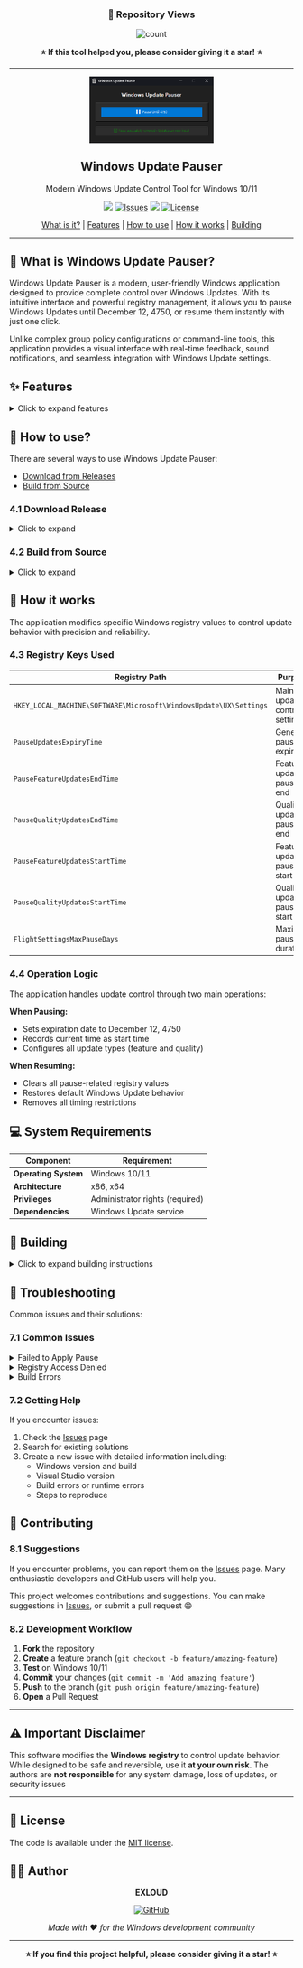 <div align="center">
 
### 👀 Repository Views

<img alt="count" src="https://count.getloli.com/get/@:EXLOUD-WUP?theme=rule34" />

**⭐ If this tool helped you, please consider giving it a star! ⭐**

</div>

---

<p align="center">
 <img width="220px" src="assets/preview.png" align="center" alt="Windows Update Pauser" />
 <h2 align="center">Windows Update Pauser</h2>
 <p align="center">Modern Windows Update Control Tool for Windows 10/11</p>
</p>

<p align="center">
  <a href="https://github.com/EXLOUD/Windows-Update-Pauser/releases"><img src="https://img.shields.io/github/v/release/EXLOUD/Windows-Update-Pauser?label=version" /></a>
  <a href="https://github.com/EXLOUD/Windows-Update-Pauser/issues"><img alt="Issues" src="https://img.shields.io/github/issues/EXLOUD/Windows-Update-Pauser?color=F48D73" /></a>
  <img src="https://img.shields.io/badge/Windows-10%2F11-blue.svg" />
  <a href="https://github.com/EXLOUD/Windows-Update-Pauser/blob/main/LICENSE"><img alt="License" src="https://img.shields.io/github/license/EXLOUD/Windows-Update-Pauser.svg" /></a>
</p>

<p align="center">
  <a href="#-what-is-windows-update-pauser">What is it?</a> | <a href="#-features">Features</a> | <a href="#-how-to-use">How to use</a> | <a href="#-how-it-works">How it works</a> | <a href="#-building">Building</a>
</p>

---

## 🎯 What is Windows Update Pauser?

Windows Update Pauser is a modern, user-friendly Windows application designed to provide complete control over Windows Updates. With its intuitive interface and powerful registry management, it allows you to pause Windows Updates until December 12, 4750, or resume them instantly with just one click.

Unlike complex group policy configurations or command-line tools, this application provides a visual interface with real-time feedback, sound notifications, and seamless integration with Windows Update settings.

## ✨ Features

<details>
<summary>Click to expand features</summary>

### 🎨 User Experience
- **Modern Dark UI Interface** - Clean, card-based design with smooth animations
- **One-Click Toggle** - Simple pause/resume functionality with large buttons
- **Real-time Status Feedback** - Color-coded success/error messages with visual indicators
- **Sound Notifications** - Audio confirmation after successful operations

### 🔧 Technical Capabilities
- **Long-term Pause Control** - Pauses updates until December 12, 4750 (~2000 years)
- **Complete Update Coverage** - Handles both feature and quality updates
- **Registry Management** - Safe and reliable Windows registry modifications
- **System Integration** - Automatically opens Windows Update settings after actions

### 🛡️ System Integration
- **Administrator Support** - Requires and handles elevated privileges properly
- **Windows Compatibility** - Full support for Windows 10 and 11
- **Error Handling** - Graceful error management with user-friendly messages
- **Service Integration** - Works with Windows Update service seamlessly

</details>

## 🚀 How to use?

There are several ways to use Windows Update Pauser:

- [Download from Releases](#41-download-release)
- [Build from Source](#42-build-from-source)

### 4.1 Download Release

<details>
<summary>Click to expand</summary>

The easiest way to get started is to download the pre-built executable.

#### 4.1.1 Download

**Download** the latest release from [GitHub Releases](https://github.com/EXLOUD/Windows-Update-Pauser/releases).

#### 4.1.2 Installation

1. **Extract** the downloaded archive
2. **Run** the executable as Administrator (required)
3. **Start** controlling your Windows Updates!

#### 4.1.3 Usage

1. **Launch** the application as Administrator
2. **Click** the **⏸️ Pause Until 4750** button to pause updates
3. **Click** the **▶️ Resume Updates** button to resume updates
4. **Receive** visual and audio feedback when operation completes
5. **Windows Update settings** will open automatically after each action

</details>

### 4.2 Build from Source

<details>
<summary>Click to expand</summary>

Since this repository contains source files without project files, you'll need to create a new project and integrate the code.

#### 4.2.1 Prerequisites

1. **Visual Studio 2019 or later** - Required for building the project
2. **Windows SDK** - For Windows API compatibility
3. **Required Libraries** - comctl32.lib, dwmapi.lib, uxtheme.lib, winmm.lib, version.lib

#### 4.2.2 Build Steps

**Method 1: Create New Project**
```bash
# Clone the repository
git clone https://github.com/EXLOUD/Windows-Update-Pauser.git
cd Windows-Update-Pauser

# Create a new Win32 GUI project in Visual Studio
# Copy the source files to your project directory
# Configure project settings and libraries
```

**Method 2: Manual Integration**
1. **Create** a new Win32 Application project in Visual Studio
2. **Copy** the following files to your project directory:
   - `UnifiedWindowsUpdateControl.cpp`
   - `resource.h`
   - `Resource.rc`
   - `icon.ico` (32x32)
   - `icon_small.ico` (16x16)
3. **Add** the files to your project
4. **Configure** linker dependencies:
   - comctl32.lib
   - dwmapi.lib
   - uxtheme.lib
   - winmm.lib
   - version.lib
5. **Build** in Release mode

#### 4.2.3 Project Configuration

Make sure your project has these settings:
- **Configuration Type**: Application (.exe)
- **Platform Toolset**: v142 or later
- **Windows SDK Version**: 10.0 or later
- **Character Set**: Unicode

#### 4.2.4 Run

1. Build the project in Visual Studio (Release mode)
2. Navigate to your output directory
3. Run the executable as Administrator (required)

</details>

## 🔧 How it works

The application modifies specific Windows registry values to control update behavior with precision and reliability.

### 4.3 Registry Keys Used

| Registry Path | Purpose |
|---------------|---------|
| `HKEY_LOCAL_MACHINE\SOFTWARE\Microsoft\WindowsUpdate\UX\Settings` | Main update control settings |
| `PauseUpdatesExpiryTime` | General pause expiration |
| `PauseFeatureUpdatesEndTime` | Feature updates pause end |
| `PauseQualityUpdatesEndTime` | Quality updates pause end |
| `PauseFeatureUpdatesStartTime` | Feature updates pause start |
| `PauseQualityUpdatesStartTime` | Quality updates pause start |
| `FlightSettingsMaxPauseDays` | Maximum pause duration |

### 4.4 Operation Logic

The application handles update control through two main operations:

**When Pausing:**
- Sets expiration date to December 12, 4750
- Records current time as start time
- Configures all update types (feature and quality)

**When Resuming:**
- Clears all pause-related registry values
- Restores default Windows Update behavior
- Removes all timing restrictions

## 💻 System Requirements

| Component | Requirement |
|-----------|-------------|
| **Operating System** | Windows 10/11 |
| **Architecture** | x86, x64 |
| **Privileges** | Administrator rights (required) |
| **Dependencies** | Windows Update service |

## 🔨 Building

<details>
<summary>Click to expand building instructions</summary>

### Prerequisites

Make sure you have the following installed:

- Visual Studio 2019 or later
- Windows SDK
- Required icon files (32x32 and 16x16)

### Project Structure

```
WindowsUpdatePauser/
├── src/                           # Source files (copy these to your project)
│   ├── UnifiedWindowsUpdateControl.cpp  # Main application logic
│   ├── resource.h                 # Resource definitions
│   └── Resource.rc                # Resource file
├── assets/                        # Images and icons
│   ├── icon.ico                   # Main icon (32x32)
│   ├── icon_small.ico             # Small icon (16x16)
│   └── preview.png                # Preview image
├── bin/                           # Build output
├── LICENSE                        # MIT License
└── README.md                      # This file
```

### Build Configuration

The project requires these settings:
- **Target Platform**: Windows 10/11
- **Platform Targets**: x86, x64
- **Output Type**: Windows Application
- **Required Libraries**: comctl32.lib, dwmapi.lib, uxtheme.lib, winmm.lib, version.lib

### Creating Your Project

1. **Open** Visual Studio
2. **Create** new project → Win32 Application
3. **Choose** GUI application template
4. **Copy** source files from repository
5. **Configure** linker dependencies
6. **Build** in Release mode

</details>

## 🔧 Troubleshooting

Common issues and their solutions:

### 7.1 Common Issues

<details>
<summary>Failed to Apply Pause</summary>

**Possible causes:**
- Not running as Administrator
- Windows Update service not running
- Registry access denied
- Unsupported Windows version

**Solutions:**
- Run the application as Administrator
- Start Windows Update service
- Check UAC settings
- Verify Windows 10/11 compatibility

</details>

<details>
<summary>Registry Access Denied</summary>

**Possible causes:**
- Insufficient privileges
- Group Policy restrictions
- Security software interference

**Solutions:**
- Right-click → Run as Administrator
- Check Group Policy settings
- Temporarily disable security software
- Verify registry permissions

</details>

<details>
<summary>Build Errors</summary>

**Possible causes:**
- Missing libraries
- Incorrect project configuration
- Missing resource files

**Solutions:**
- Add all required .lib files to linker
- Check project settings (Unicode, x64/x86)
- Verify icon files are present
- Ensure Windows SDK is installed

</details>

### 7.2 Getting Help

If you encounter issues:

1. Check the [Issues](https://github.com/EXLOUD/Windows-Update-Pauser/issues) page
2. Search for existing solutions
3. Create a new issue with detailed information including:
   - Windows version and build
   - Visual Studio version
   - Build errors or runtime errors
   - Steps to reproduce

## 🤝 Contributing

### 8.1 Suggestions

If you encounter problems, you can report them on the [Issues](https://github.com/EXLOUD/Windows-Update-Pauser/issues) page. Many enthusiastic developers and GitHub users will help you.

This project welcomes contributions and suggestions. You can make suggestions in [Issues](https://github.com/EXLOUD/Windows-Update-Pauser/issues), or submit a pull request 😄

### 8.2 Development Workflow

1. **Fork** the repository
2. **Create** a feature branch (`git checkout -b feature/amazing-feature`)
3. **Test** on Windows 10/11
4. **Commit** your changes (`git commit -m 'Add amazing feature'`)
5. **Push** to the branch (`git push origin feature/amazing-feature`)
6. **Open** a Pull Request

---

## ⚠️ Important Disclaimer

This software modifies the **Windows registry** to control update behavior. While designed to be safe and reversible, use it **at your own risk**. The authors are **not responsible** for any system damage, loss of updates, or security issues

---

## 📄 License

The code is available under the [MIT license](https://github.com/EXLOUD/Windows-Update-Pauser/blob/main/LICENSE).

## 👨‍💻 Author

<div align="center">

**EXLOUD**

[![GitHub](https://img.shields.io/badge/GitHub-100000?style=for-the-badge&logo=github&logoColor=white)](https://github.com/EXLOUD)

*Made with ❤️ for the Windows development community*

</div>

---

<div align="center">

**⭐ If you find this project helpful, please consider giving it a star! ⭐**

</div>

